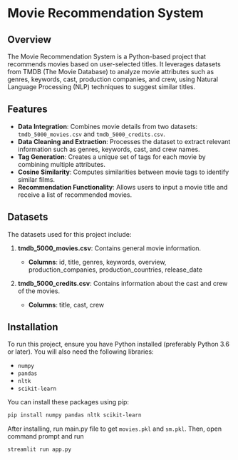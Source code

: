 # Movie Recommendation System

## Overview

The Movie Recommendation System is a Python-based project that recommends movies based on user-selected titles. It leverages datasets from TMDB (The Movie Database) to analyze movie attributes such as genres, keywords, cast, production companies, and crew, using Natural Language Processing (NLP) techniques to suggest similar titles.

## Features

- **Data Integration**: Combines movie details from two datasets: `tmdb_5000_movies.csv` and `tmdb_5000_credits.csv`.
- **Data Cleaning and Extraction**: Processes the dataset to extract relevant information such as genres, keywords, cast, and crew names.
- **Tag Generation**: Creates a unique set of tags for each movie by combining multiple attributes.
- **Cosine Similarity**: Computes similarities between movie tags to identify similar films.
- **Recommendation Functionality**: Allows users to input a movie title and receive a list of recommended movies.

## Datasets

The datasets used for this project include:

1. **tmdb_5000_movies.csv**: Contains general movie information.
   - **Columns**: id, title, genres, keywords, overview, production_companies, production_countries, release_date

2. **tmdb_5000_credits.csv**: Contains information about the cast and crew of the movies.
   - **Columns**: title, cast, crew

## Installation

To run this project, ensure you have Python installed (preferably Python 3.6 or later). You will also need the following libraries:

- `numpy`
- `pandas`
- `nltk`
- `scikit-learn`

You can install these packages using pip:

```bash
pip install numpy pandas nltk scikit-learn
```

After installing, run main.py file to get `movies.pkl` and `sm.pkl`.
Then, open command prompt and run

```bash
streamlit run app.py
```


